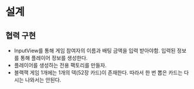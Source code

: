 # 설계


## 협력 구현

* InputView를 통해 게임 참여자의 이름과 배팅 금액을 입력 받아야함. 입력된 정보를 통해 플레이어 정보를 생성한다.
* 플레이어를 생성하는 전용 팩토리를 만들자.
* 블랙잭 게임 1개에는 1개의 덱(52장 카드)이 존재한다. 따라서 한 번 뽑은 카드는 다시는 나와서는 안된다.